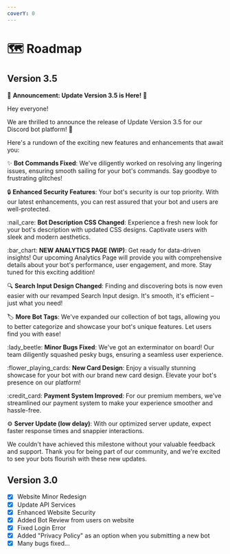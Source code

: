 ```yaml
---
coverY: 0
---
```


# 🗺 Roadmap

##

## Version 3.5

:loudspeaker: **Announcement: Update Version 3.5 is Here!** :rocket:

Hey everyone!

We are thrilled to announce the release of Update Version 3.5 for our Discord bot platform! :tada:

Here's a rundown of the exciting new features and enhancements that await you:

:sparkles: **Bot Commands Fixed**: We've diligently worked on resolving any lingering issues, ensuring smooth sailing for your bot's commands. Say goodbye to frustrating glitches!

:lock: **Enhanced Security Features**: Your bot's security is our top priority. With our latest enhancements, you can rest assured that your bot and users are well-protected.

:nail\_care: **Bot Description CSS Changed**: Experience a fresh new look for your bot's description with updated CSS designs. Captivate users with sleek and modern aesthetics.

:bar\_chart: **NEW ANALYTICS PAGE (WIP)**: Get ready for data-driven insights! Our upcoming Analytics Page will provide you with comprehensive details about your bot's performance, user engagement, and more. Stay tuned for this exciting addition!

:mag: **Search Input Design Changed**: Finding and discovering bots is now even easier with our revamped Search Input design. It's smooth, it's efficient – just what you need!

:label: **More Bot Tags**: We've expanded our collection of bot tags, allowing you to better categorize and showcase your bot's unique features. Let users find you with ease!

:lady\_beetle: **Minor Bugs Fixed**: We've got an exterminator on board! Our team diligently squashed pesky bugs, ensuring a seamless user experience.

:flower\_playing\_cards: **New Card Design**: Enjoy a visually stunning showcase for your bot with our brand new card design. Elevate your bot's presence on our platform!

:credit\_card: **Payment System Improved**: For our premium members, we've streamlined our payment system to make your experience smoother and hassle-free.

:gear: **Server Update (low delay)**: With our optimized server update, expect faster response times and snappier interactions.

We couldn't have achieved this milestone without your valuable feedback and support. Thank you for being part of our community, and we're excited to see your bots flourish with these new updates.

##

## Version 3.0



* [x] Website Minor Redesign
* [x] Update API Services
* [x] Enhanced Website Security
* [x] Added Bot Review from users on website
* [x] Fixed Login Error
* [x] Added "Privacy Policy" as an option when you submitting a new bot
* [x] Many bugs fixed...
